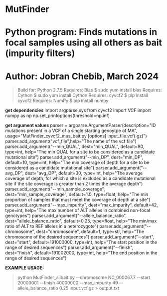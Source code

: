 # MutFinder
# Python program: Finds mutations in focal samples using all others as bait (impurity filters)
# Author: Jobran Chebib, March 2024 
> Build for: Python 2.7.5
> Requires: Blas        $ sudo yum install blas
> Requires: Cython      $ sudo yum install Cython
> Requires: cyvcf2      $ pip install cyvcf2
> Requires: NumPy       $ pip install numpy

**get dependencies**
import argparse,sys
from cyvcf2 import VCF
import numpy as np
np.set_printoptions(threshold=np.inf)

**get argument values**
parser = argparse.ArgumentParser(description="ID mutations present in a VCF of a single starting genoytpe of MA", usage="MutFinder_cyvcf2_mus_bait.py [options] input_file.vcf(.gz)")
parser.add_argument("vcf_file",help="The name of the vcf file")
parser.add_argument("--min_QUAL", dest="min_QUAL", default=90, type=int, help="The min QUAL for a site to be considered as a candidate mutational site")
parser.add_argument("--min_DP", dest="min_DP", default=10, type=int, help="The min coverage of depth for a site to be considered as a candidate mutational site")
parser.add_argument("--avg_DP", dest="avg_DP", default=30, type=int, help="The average coverage of depth, for which a site is excluded as a candidate mutational site if the site coverage is greater than 2 times the average depth")
parser.add_argument("--min_sample_coverage", dest="min_sample_coverage", default=1.0, type=float, help="The min proportion of samples that must meet the coverage of depth at a site")
parser.add_argument("--max_impurity", dest="max_impurity", default=42, type=int, help="The max number of ALT alleles in combined non-focal genotypes")
parser.add_argument("--allele_balance_ratio", dest="allele_balance_ratio", default=0.25, type=float, help="The min/max ratio of ALT to REF alleles in a heterozygote")
parser.add_argument("--chromosome", dest="chromosome", default=1, type=str, help="The chromosome of the desired sequences")
parser.add_argument("--start", dest="start", default=191000000, type=int, help="The start position in the range of desired sequences")
parser.add_argument("--finish", dest="finish", default=191002000, type=int, help="The end position in the range of desired sequences")

**EXAMPLE USAGE:**
> python MutFinder_allbait.py --chromosome NC_000067.7 --start 20000001 --finish 40000000 --max_impurity 49 --allele_balance_ratio 0.25 input.vcf.gz > output.txt

